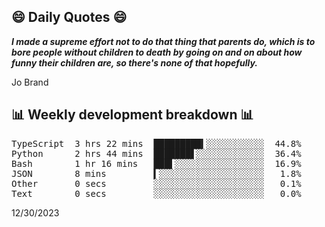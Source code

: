 ## 😄 Daily Quotes 😄

_**I made a supreme effort not to do that thing that parents do, which is to bore people without children to death by going on and on about how funny their children are, so there's none of that hopefully.**_

Jo Brand



## 📊 Weekly development breakdown 📊

<pre>TypeScript  3 hrs 22 mins  █████████▍░░░░░░░░░░░  44.8%
Python      2 hrs 44 mins  ███████▋░░░░░░░░░░░░░  36.4%
Bash        1 hr 16 mins   ███▌░░░░░░░░░░░░░░░░░  16.9%
JSON        8 mins         ▍░░░░░░░░░░░░░░░░░░░░   1.8%
Other       0 secs         ░░░░░░░░░░░░░░░░░░░░░   0.1%
Text        0 secs         ░░░░░░░░░░░░░░░░░░░░░   0.0%</pre>

12/30/2023